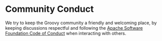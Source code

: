 <!--
SPDX-License-Identifier: Apache-2.0

Licensed under the Apache License, Version 2.0 (the "License");
you may not use this file except in compliance with the License.
You may obtain a copy of the License at

    https://www.apache.org/licenses/LICENSE-2.0

Unless required by applicable law or agreed to in writing, software
distributed under the License is distributed on an "AS IS" BASIS,
WITHOUT WARRANTIES OR CONDITIONS OF ANY KIND, either express or implied.
See the License for the specific language governing permissions and
limitations under the License.
-->

# Community Conduct

We try to keep the Groovy community a friendly and welcoming place,
by keeping discussions respectful and following the
[Apache Software Foundation Code of Conduct](https://www.apache.org/foundation/policies/conduct.html) when interacting
with others.
